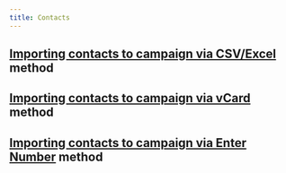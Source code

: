 ```yaml
---
title: Contacts
---
```


## [Importing contacts to campaign via CSV/Excel](importing-contacts-to-campaign-via-csv-excel.md#how-do-i-import-contacts-to-campaign-via-csvexcel) method

## [Importing contacts to campaign via vCard](importing-contacts-to-campaign-via-vcard.md#how-do-i-import-contacts-to-campaign-via-vcard) method

## [Importing contacts to campaign via Enter Number](importing-contacts-to-campaign-via-enter-number.md#how-do-i-import-contacts-to-my-campaign-via-enter-number) method

